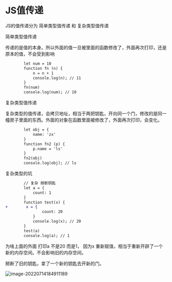 # JS值传递

JS的值传递分为 简单类型值传递 和 复杂类型值传递



 简单类型值传递

 传递的是值的本身。所以外面的值一旦被里面的函数修改了，外面再次打印，还是原本的值，不会受到影响

```diff
        let num = 10
        function fn (n) {
            n = n + 1
            console.log(n); // 11
        }
        fn(num)
        console.log(num); // 10
```





复杂类型值传递

复杂类型的值传递，会拷贝地址，相当于两把钥匙，开向同一个门，修改的是同一幢房子里面的东西。外面的对象在函数里面被修改了，外面再次打印，会变化。

```diff
        let obj = {
            name: 'zx'
        }
        function fn2 (p) {
            p.name = 'ls'
        }
        fn2(obj)
        console.log(obj); // ls
```





复杂类型的坑

```diff
        // 复杂 掰断钥匙
        let a = {
            count: 1
        }
        function test(x) {
+        x = {
                count: 20
            }
            console.log(x); // 20
        }
        test(a)
        console.log(a); // 1
```

为啥上面的外面 打印a 不是20 而是1， 因为x 重新赋值，相当于重新开辟了一个新的内存空间。不会影响旧的内存空间。

掰断了旧的钥匙，拿了一个新的钥匙去开新的门。

![image-20220714184911189](C:\Users\huawei\AppData\Roaming\Typora\typora-user-images\image-20220714184911189.png)